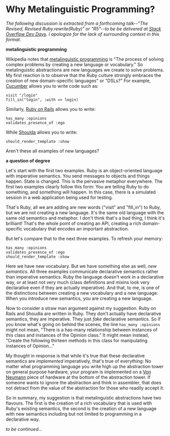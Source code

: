 Why Metalinguistic Programming?
===

*The following discussion is extracted from a forthcoming talk--"The Revised, Revised Ruby.rewrite(Ruby)" or "R5"--to be be delivered at [Stack Overflow Dev Days](http://www.amiando.com/stackoverflowdevdays-toronto-can.html "Stack Overflow Dev Days Toronto - Carsonified"). I apologize for the lack of surrounding context in this format.*

**metalinguistic programming**

Wikipedia notes that [metalinguistic programming](http://en.wikipedia.org/wiki/Metalinguistic_abstraction "Metalinguistic abstraction - Wikipedia, the free encyclopedia") is "The process of solving complex problems by creating a new language or vocabulary." So metalinguistic abstractions are new languages we create to solve problems. My first reaction is to observe that the Ruby culture strongly embraces the creation of new domain-specific languages" or "DSLs?" For example, [Cucumber](http://cukes.info/ "Cucumber - Making BDD fun") allows you to write code such as:

    visit "/login" 
    fill_in("login", :with => login) 
    
Similarly, [Ruby on Rails](http://rubyonrails.org/ "Ruby on Rails") allows you to write:

    has_many :opinions
    validates_presence_of :ego

While [Shoulda](http://www.thoughtbot.com/projects/shoulda "Projects - Shoulda") allows you to write:

    should_render_template :show

Aren't these all examples of new languages?

**a question of degree**

Let's start with the first two examples. Ruby is an object-oriented language with imperative semantics. You send messages to objects and things happen. State is changed. This is the pervasive metaphor everywhere. The first two examples clearly follow this form: You are telling Ruby to do something, and something will happen. In this case, there is a simulated session in a web application being used for testing.

That's Ruby, all we are adding are new words ("visit" and "fill\_in") to Ruby, but we are not creating a new language. It's the same old language with the same old semantics and metaphor. I don't think that's a bad thing, I think it's brilliant! That's the whole point of creating an API, creating a rich domain-specific vocabulary that encodes an important abstraction.

But let's compare that to the next three examples. To refresh your memory:

    has_many :opinions
    validates_presence_of :ego
    should_render_template :show

Here we have new vocabulary. But we have something else as well, *new semantics*. All three examples communicate declarative semantics rather than imperative semantics. Ruby the language doesn't work in a declarative way, or at least not very much (class definitions and mixins look very declarative even if they are actually imperative). And that, to me, is one of the distinctions between creating a new vocabulary and a new language: When you introduce new semantics, you are creating a new language.

Now to consider a straw man argument against my suggestion. Ruby on Rails and Shoudla are written in Ruby. They don't actually have declarative semantics, they are imperative. They just *fake* declarative semantics. So if you know what's going on behind the scenes, the line `has_many :opinions` might not mean, "There is a has-many relationship between instances of this class and instances of the Opinion class." It might mean instead, "Create the following thirteen methods in this class for manipulating instances of Opinion..."

My thought in response is that while it's true that these declarative semantics are *implemented* imperatively, that's true of everything: No matter what programming language you write high up the abstraction tower on general purpose hardware, your program is implemented on a [Von Neumann](http://en.wikipedia.org/wiki/John_von_Neumann "John von Neumann - Wikipedia, the free encyclopedia") piece of hardware at the bottom of the abstraction tower. If someone wants to ignore the abstraction and think in assembler, that does not detract from the value of the abstraction for those who readily accept it.

So in summary, my suggestion is that metalinguistic abstractions have two flavours. The first is the creation of a rich vocabulary that is used with Ruby's existing semantics, the second is the creation of a new language with new semantics including but not limited to programming in a declarative way.

*to be continued...*